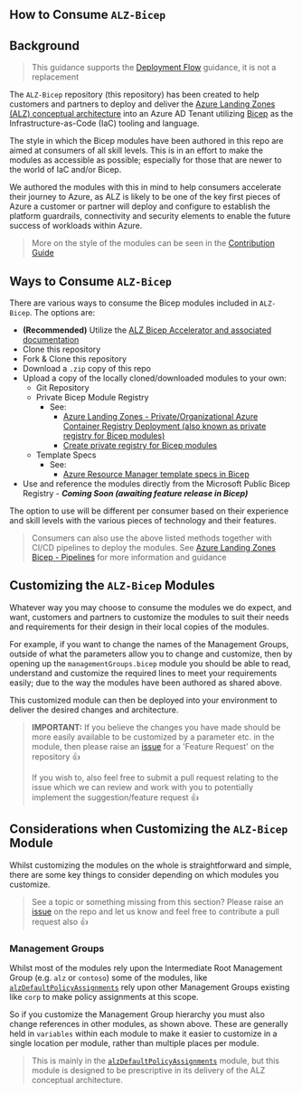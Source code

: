 <!-- markdownlint-disable -->
## How to Consume `ALZ-Bicep`
<!-- markdownlint-restore -->

## Background

> This guidance supports the [Deployment Flow](https://github.com/Azure/ALZ-Bicep/wiki/DeploymentFlow) guidance, it is not a replacement

The `ALZ-Bicep` repository (this repository) has been created to help customers and partners to deploy and deliver the [Azure Landing Zones (ALZ) conceptual architecture](https://aka.ms/alz#azure-landing-zone-conceptual-architecture) into an Azure AD Tenant utilizing [Bicep](https://aka.ms/bicep) as the Infrastructure-as-Code (IaC) tooling and language.

The style in which the Bicep modules have been authored in this repo are aimed at consumers of all skill levels. This is in an effort to make the modules as accessible as possible; especially for those that are newer to the world of IaC and/or Bicep.

We authored the modules with this in mind to help consumers accelerate their journey to Azure, as ALZ is likely to be one of the key first pieces of Azure a customer or partner will deploy and configure to establish the platform guardrails, connectivity and security elements to enable the future success of workloads within Azure.

> More on the style of the modules can be seen in the [Contribution Guide](https://github.com/Azure/ALZ-Bicep/wiki/Contributing)

## Ways to Consume `ALZ-Bicep`

There are various ways to consume the Bicep modules included in `ALZ-Bicep`. The options are:

- **(Recommended)** Utilize the [ALZ Bicep Accelerator and associated documentation](https://github.com/Azure/ALZ-Bicep/wiki/Accelerator)
- Clone this repository
- Fork & Clone this repository
- Download a `.zip` copy of this repo
- Upload a copy of the locally cloned/downloaded modules to your own:
  - Git Repository
  - Private Bicep Module Registry
    - See:
      - [Azure Landing Zones - Private/Organizational Azure Container Registry Deployment (also known as private registry for Bicep modules)](https://github.com/Azure/ALZ-Bicep/wiki/ACRDeployment)
      - [Create private registry for Bicep modules](https://learn.microsoft.com/azure/azure-resource-manager/bicep/private-module-registry)
  - Template Specs
    - See:
      - [Azure Resource Manager template specs in Bicep](https://learn.microsoft.com/azure/azure-resource-manager/bicep/template-specs)
- Use and reference the modules directly from the Microsoft Public Bicep Registry - ***Coming Soon (awaiting feature release in Bicep)***

The option to use will be different per consumer based on their experience and skill levels with the various pieces of technology and their features.

> Consumers can also use the above listed methods together with CI/CD pipelines to deploy the modules. See [Azure Landing Zones Bicep - Pipelines](https://github.com/Azure/ALZ-Bicep/wiki/PipelinesOverview) for more information and guidance

## Customizing the `ALZ-Bicep` Modules

Whatever way you may choose to consume the modules we do expect, and want, customers and partners to customize the modules to suit their needs and requirements for their design in their local copies of the modules.

For example, if you want to change the names of the Management Groups, outside of what the parameters allow you to change and customize, then by opening up the `managementGroups.bicep` module you should be able to read, understand and customize the required lines to meet your requirements easily; due to the way the modules have been authored as shared above.

This customized module can then be deployed into your environment to deliver the desired changes and architecture.

<!-- markdownlint-disable -->
> **IMPORTANT:** If you believe the changes you have made should be more easily available to be customized by a parameter etc. in the module, then please raise an [issue](https://github.com/Azure/ALZ-Bicep/issues) for a 'Feature Request' on the repository 👍
>
> If you wish to, also feel free to submit a pull request relating to the issue which we can review and work with you to potentially implement the suggestion/feature request 👍
<!-- markdownlint-restore -->

## Considerations when Customizing the `ALZ-Bicep` Module

Whilst customizing the modules on the whole is straightforward and simple, there are some key things to consider depending on which modules you customize.

> See a topic or something missing from this section? Please raise an [issue](https://github.com/Azure/ALZ-Bicep/issues) on the repo and let us know and feel free to contribute a pull request also 👍

### Management Groups

Whilst most of the modules rely upon the Intermediate Root Management Group (e.g. `alz` or `contoso`) some of the modules, like [`alzDefaultPolicyAssignments`](https://github.com/Azure/ALZ-Bicep/tree/main/infra-as-code/bicep/modules/policy/assignments/alzDefaults) rely upon other Management Groups existing like `corp` to make policy assignments at this scope.

So if you customize the Management Group hierarchy you must also change references in other modules, as shown above. These are generally held in `variables` within each module to make it easier to customize in a single location per module, rather than multiple places per module.

> This is mainly in the [`alzDefaultPolicyAssignments`](https://github.com/Azure/ALZ-Bicep/tree/main/infra-as-code/bicep/modules/policy/assignments/alzDefaults) module, but this module is designed to be prescriptive in its delivery of the ALZ conceptual architecture.

